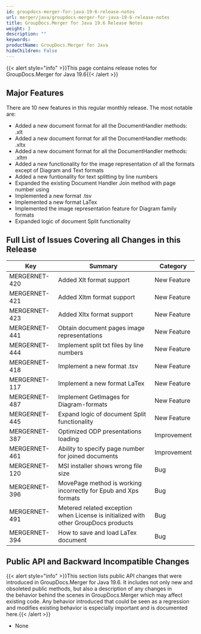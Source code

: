 ```yaml
---
id: groupdocs-merger-for-java-19-6-release-notes
url: merger/java/groupdocs-merger-for-java-19-6-release-notes
title: GroupDocs.Merger for Java 19.6 Release Notes
weight: 3
description: ""
keywords: 
productName: GroupDocs.Merger for Java
hideChildren: False
---
```

{{< alert style="info" >}}This page contains release notes for GroupDocs.Merger for Java 19.6{{< /alert >}}

## Major Features

There are 10 new features in this regular monthly release. The most notable are:

*   Added a new document format for all the DocumentHandler methods: .xlt
*   Added a new document format for all the DocumentHandler methods: .xltx
*   Added a new document format for all the DocumentHandler methods: .xltm
*   Added a new functionality for the image representation of all the formats except of Diagram and Text formats
*   Added a new funtionality for text splitting by line numbers
*   Expanded the existing Document Handler Join method with page number using
*   Implemented a new format .tsv
*   Implemented a new format LaTex
*   Implemented the image representation feature for Diagram family formats
*   Expanded logic of document Split functionality

## Full List of Issues Covering all Changes in this Release

| Key | Summary | Category |
| --- | --- | --- |
| MERGERNET-420 | Added Xlt format support | New Feature |
| MERGERNET-421 | Added Xltm format support | New Feature |
| MERGERNET-423 | Added Xltx format support | New Feature |
| MERGERNET-441 | Obtain document pages image representations | New Feature |
| MERGERNET-444 | Implement split txt files by line numbers | New Feature |
| MERGERNET-418 | Implement a new format .tsv | New Feature |
| MERGERNET-117 | Implement a new format LaTex | New Feature |
| MERGERNET-487 | Implement GetImages for Diagram-formats | New Feature |
| MERGERNET-445 | Expand logic of document Split functionality | New Feature |
| MERGERNET-387 | Optimized ODP presentations loading | Improvement |
| MERGERNET-461 | Ability to specify page number for joined documents | Improvement |
| MERGERNET-120 | MSI installer shows wrong file size | Bug |
| MERGERNET-396 | MovePage method is working incorrectly for Epub and Xps formats | Bug |
| MERGERNET-491 | Metered related exception when License is initialized with other GroupDocs products | Bug |
| MERGERNET-394 | How to save and load LaTex document | Bug |

## Public API and Backward Incompatible Changes

{{< alert style="info" >}}This section lists public API changes that were introduced in GroupDocs.Merger for Java 19.6. It includes not only new and obsoleted public methods, but also a description of any changes in the behavior behind the scenes in GroupDocs.Merger which may affect existing code. Any behavior introduced that could be seen as a regression and modifies existing behavior is especially important and is documented here.{{< /alert >}}

*   None
